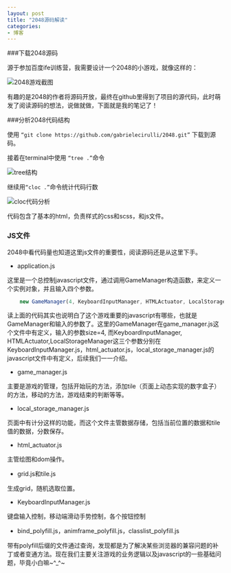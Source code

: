 ```yaml
---
layout: post
title: "2048源码解读"
categories:
- 博客
---
```


###下载2048源码

源于参加百度ife训练营，我需要设计一个2048的小游戏，就像这样的：

![2048游戏截图](http://7xjufd.dl1.z0.glb.clouddn.com/blog1.1.png)

有趣的是2048的作者将源码开放，最终在github里得到了项目的源代码，此时萌发了阅读源码的想法，说做就做，下面就是我的笔记了！

###分析2048代码结构

使用 `“git clone https://github.com/gabrielecirulli/2048.git”` 下载到源码。

接着在terminal中使用 `“tree .”`命令

![tree结构](http://7xjufd.dl1.z0.glb.clouddn.com/blog1.2.png)

继续用`“cloc .”`命令统计代码行数

![cloc代码分析](http://7xjufd.dl1.z0.glb.clouddn.com/blog1.3.png)

代码包含了基本的html，负责样式的css和scss，和js文件。

### JS文件

2048中看代码量也知道这里js文件的重要性，阅读源码还是从这里下手。

+ application.js

这里是一个总控制javascript文件，通过调用GameManager构造函数，来定义一个实例对象，并且输入四个参数。

```javaScript
	new GameManager(4, KeyboardInputManager, HTMLActuator, LocalStorageManager);
```

读上面的代码其实也说明白了这个游戏重要的javascript有哪些，也就是GameManager和输入的参数了。这里的GameManager在game_manager.js这个文件中有定义，输入的参数size=4, 而KeyboardInputManager, HTMLActuator,LocalStorageManager这三个参数分别在KeyboardInputManager.js，html_actuator.js，local_storage_manager.js的javascript文件中有定义，后续我们一一介绍。

+ game_manager.js

主要是游戏的管理，包括开始玩的方法，添加tile（页面上动态实现的数字盒子）的方法，移动的方法，游戏结束的判断等等。

+ local_storage_manager.js

页面中有计分这样的功能，而这个文件主管数据存储，包括当前位置的数据和tile值的数据，分数保存。

+ html_actuator.js

主管绘图和dom操作。

+ grid.js和tile.js

生成grid，随机选取位置。

+ KeyboardInputManager.js

键盘输入控制，移动端滑动手势控制，各个按钮控制

+ bind_polyfill.js，animframe_polyfill.js，classlist_polyfill.js

带有polyfill后缀的文件通过查询，发现都是为了解决某些浏览器的兼容问题的补丁或者变通方法。现在我们主要关注游戏的业务逻辑以及javascript的一些基础问题，毕竟小白嘛~^_^~
